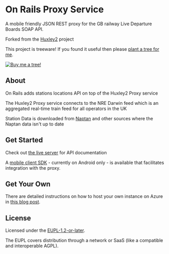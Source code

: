 # On Rails Proxy Service

A mobile friendly JSON REST proxy for the GB railway Live Departure Boards SOAP API.

Forked from the [Huxley2](https://github.com/jpsingleton/Huxley2) project 

This project is treeware! If you found it useful then please [plant a tree for me](https://offset.earth/unitsetsoftware).

[![Buy me a tree!](Huxley2/wwwroot/img/buy-me-a-tree.svg)](https://offset.earth/unitsetsoftware)

## About

On Rails adds stations locations API on top of the Huxley2 Proxy service

The Huxley2 Proxy service connects to the NRE Darwin feed which is an aggregated real-time train feed for all operators in the UK

Station Data is downloaded from [Naptan](http://naptan.app.dft.gov.uk/datarequest/help) and other sources where the Naptan data isn't up to date

## Get Started

Check out [the live server](https://onrails.azurewebsites.net/) for API documentation

A [mobile client SDK](https://github.com/IntSoftDev/simian) - currently on Android only - is available that facilitates integration with the proxy.

## Get Your Own

There are detailed instructions on how to host your own instance on Azure in [this blog post](https://unop.uk/huxley-2-release/).

## License

Licensed under the [EUPL-1.2-or-later](https://joinup.ec.europa.eu/collection/eupl/introduction-eupl-licence).

The EUPL covers distribution through a network or SaaS (like a compatible and interoperable AGPL).
